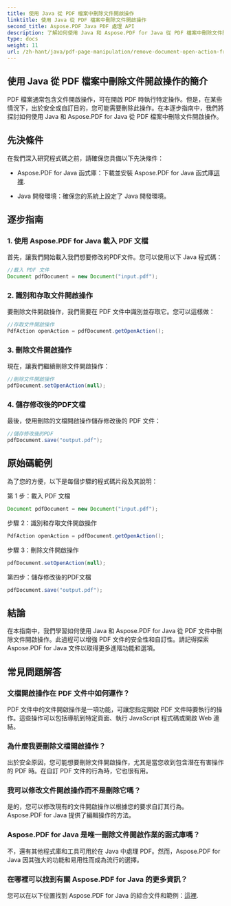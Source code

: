 ```yaml
---
title: 使用 Java 從 PDF 檔案中刪除文件開啟操作
linktitle: 使用 Java 從 PDF 檔案中刪除文件開啟操作
second_title: Aspose.PDF Java PDF 處理 API
description: 了解如何使用 Java 和 Aspose.PDF for Java 從 PDF 檔案中刪除文件開啟操作。增強安全性和客製化。
type: docs
weight: 11
url: /zh-hant/java/pdf-page-manipulation/remove-document-open-action-from-pdf-file-using-java/
---
```


## 使用 Java 從 PDF 檔案中刪除文件開啟操作的簡介

PDF 檔案通常包含文件開啟操作，可在開啟 PDF 時執行特定操作。但是，在某些情況下，出於安全或自訂目的，您可能需要刪除此操作。在本逐步指南中，我們將探討如何使用 Java 和 Aspose.PDF for Java 從 PDF 檔案中刪除文件開啟操作。

## 先決條件

在我們深入研究程式碼之前，請確保您具備以下先決條件：

-  Aspose.PDF for Java 函式庫：下載並安裝 Aspose.PDF for Java 函式庫[這裡](https://releases.aspose.com/pdf/java/).

- Java 開發環境：確保您的系統上設定了 Java 開發環境。

## 逐步指南

### 1. 使用 Aspose.PDF for Java 載入 PDF 文檔

首先，讓我們開始載入我們想要修改的PDF文件。您可以使用以下 Java 程式碼：

```java
//載入 PDF 文件
Document pdfDocument = new Document("input.pdf");
```

### 2. 識別和存取文件開啟操作

要刪除文件開啟操作，我們需要在 PDF 文件中識別並存取它。您可以這樣做：

```java
//存取文件開啟操作
PdfAction openAction = pdfDocument.getOpenAction();
```

### 3. 刪除文件開啟操作

現在，讓我們繼續刪除文件開啟操作：

```java
//刪除文件開啟操作
pdfDocument.setOpenAction(null);
```

### 4. 儲存修改後的PDF文檔

最後，使用刪除的文檔開啟操作儲存修改後的 PDF 文件：

```java
//儲存修改後的PDF
pdfDocument.save("output.pdf");
```

## 原始碼範例

為了您的方便，以下是每個步驟的程式碼片段及其說明：

第 1 步：載入 PDF 文檔
```java
Document pdfDocument = new Document("input.pdf");
```

步驟 2：識別和存取文件開啟操作
```java
PdfAction openAction = pdfDocument.getOpenAction();
```

步驟 3：刪除文件開啟操作
```java
pdfDocument.setOpenAction(null);
```

第四步：儲存修改後的PDF文檔
```java
pdfDocument.save("output.pdf");
```

## 結論

在本指南中，我們學習如何使用 Java 和 Aspose.PDF for Java 從 PDF 文件中刪除文件開啟操作。此過程可以增強 PDF 文件的安全性和自訂性。請記得探索 Aspose.PDF for Java 文件以取得更多進階功能和選項。

## 常見問題解答

### 文檔開啟操作在 PDF 文件中如何運作？

PDF 文件中的文件開啟操作是一項功能，可讓您指定開啟 PDF 文件時要執行的操作。這些操作可以包括導航到特定頁面、執行 JavaScript 程式碼或開啟 Web 連結。

### 為什麼我要刪除文檔開啟操作？

出於安全原因，您可能想要刪除文件開啟操作，尤其是當您收到包含潛在有害操作的 PDF 時。在自訂 PDF 文件的行為時，它也很有用。

### 我可以修改文件開啟操作而不是刪除它嗎？

是的，您可以修改現有的文件開啟操作以根據您的要求自訂其行為。 Aspose.PDF for Java 提供了編輯操作的方法。

### Aspose.PDF for Java 是唯一刪除文件開啟作業的函式庫嗎？

不，還有其他程式庫和工具可用於在 Java 中處理 PDF。然而，Aspose.PDF for Java 因其強大的功能和易用性而成為流行的選擇。

### 在哪裡可以找到有關 Aspose.PDF for Java 的更多資訊？

您可以在以下位置找到 Aspose.PDF for Java 的綜合文件和範例：[這裡](https://reference.aspose.com/pdf/java/).
